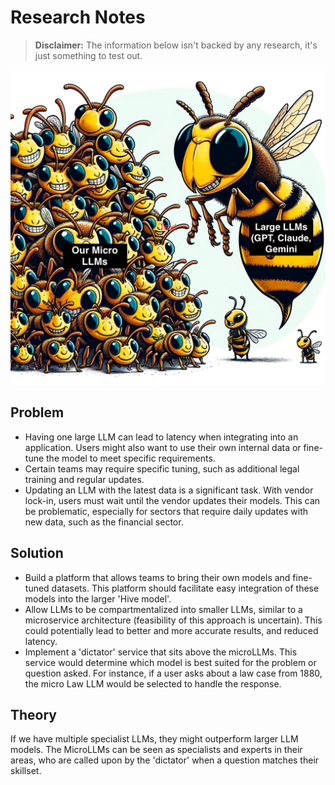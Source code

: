 # Research Notes

> **Disclaimer:** The information below isn't backed by any research, it's just something to test out. 

![Bee Image](./img/bee.png)

## Problem

- Having one large LLM can lead to latency when integrating into an application. Users might also want to use their own internal data or fine-tune the model to meet specific requirements.
- Certain teams may require specific tuning, such as additional legal training and regular updates.
- Updating an LLM with the latest data is a significant task. With vendor lock-in, users must wait until the vendor updates their models. This can be problematic, especially for sectors that require daily updates with new data, such as the financial sector.

## Solution

- Build a platform that allows teams to bring their own models and fine-tuned datasets. This platform should facilitate easy integration of these models into the larger 'Hive model'.
- Allow LLMs to be compartmentalized into smaller LLMs, similar to a microservice architecture (feasibility of this approach is uncertain). This could potentially lead to better and more accurate results, and reduced latency.
- Implement a 'dictator' service that sits above the microLLMs. This service would determine which model is best suited for the problem or question asked. For instance, if a user asks about a law case from 1880, the micro Law LLM would be selected to handle the response.

## Theory

If we have multiple specialist LLMs, they might outperform larger LLM models. The MicroLLMs can be seen as specialists and experts in their areas, who are called upon by the 'dictator' when a question matches their skillset.